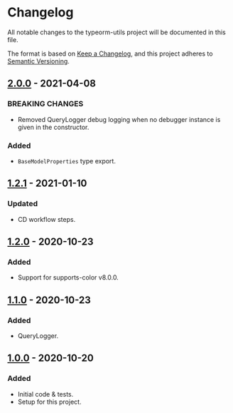 # Changelog
All notable changes to the typeorm-utils project will be documented in this file.

The format is based on [Keep a Changelog](https://keepachangelog.com/en/1.0.0/),
and this project adheres to [Semantic Versioning](https://semver.org/spec/v2.0.0.html).

[comment]: <> (## [Unreleased])
## [2.0.0] - 2021-04-08
### BREAKING CHANGES
- Removed QueryLogger debug logging when no debugger instance is given in the constructor.

### Added
- `BaseModelProperties` type export.

## [1.2.1] - 2021-01-10
### Updated
- CD workflow steps.

## [1.2.0] - 2020-10-23
### Added
- Support for supports-color v8.0.0.

## [1.1.0] - 2020-10-23
### Added
- QueryLogger.

## [1.0.0] - 2020-10-20
### Added
- Initial code & tests.
- Setup for this project.

[Unreleased]: https://github.com/Ionaru/typeorm-utils/compare/2.0.0...HEAD
[2.0.0]: https://github.com/Ionaru/typeorm-utils/compare/1.2.1...2.0.0
[1.2.1]: https://github.com/Ionaru/typeorm-utils/compare/1.2.0...1.2.1
[1.2.0]: https://github.com/Ionaru/typeorm-utils/compare/1.1.0...1.2.0
[1.1.0]: https://github.com/Ionaru/typeorm-utils/compare/1.0.0...1.1.0
[1.0.0]: https://github.com/Ionaru/typeorm-utils/compare/e405b86...1.0.0
